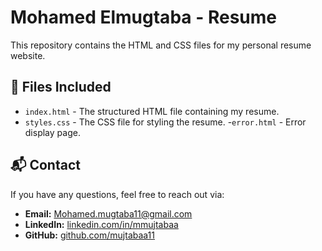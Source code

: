 # Mohamed Elmugtaba - Resume

This repository contains the HTML and CSS files for my personal resume website.

## 📂 Files Included
- `index.html` - The structured HTML file containing my resume.
- `styles.css` - The CSS file for styling the resume.
-`error.html` - Error display page.

## 📬 Contact
If you have any questions, feel free to reach out via:
- **Email:** [Mohamed.mugtaba11@gmail.com](mailto:Mohamed.mugtaba11@gmail.com)
- **LinkedIn:** [linkedin.com/in/mmujtabaa](https://linkedin.com/in/mmujtabaa)
- **GitHub:** [github.com/mujtabaa11](https://github.com/mujtabaa11)

